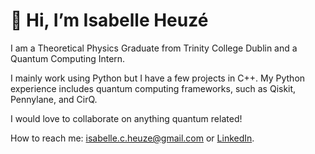 # 👋 Hi, I’m Isabelle Heuzé

I am a Theoretical Physics Graduate from Trinity College Dublin and a Quantum Computing Intern.

I mainly work using Python but I have a few projects in C++. 
My Python experience includes quantum computing frameworks, such as Qiskit, Pennylane, and CirQ.

I would love to collaborate on anything quantum related!

How to reach me: isabelle.c.heuze@gmail.com or [LinkedIn](https://www.linkedin.com/in/isabelle-heuz%C3%A9-864299202/).

<!---
iheuze/iheuze is a ✨ special ✨ repository because its `README.md` (this file) appears on your GitHub profile.
You can click the Preview link to take a look at your changes.
--->
